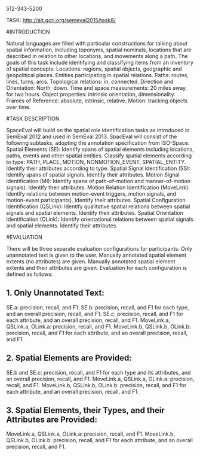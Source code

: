512-343-5200

TASK:
http://alt.qcri.org/semeval2015/task8/

#INTRODUCTION

Natural languages are filled with particular constructions for talking about spatial information, including toponyms, spatial nominals, locations that are described in relation to other locations, and movements along a path. The goals of this task include identifying and classifying items from an inventory of spatial concepts:
Locations: regions, spatial objects, geographic and geopolitical places.
Entities participating in spatial relations.
Paths: routes, lines, turns, arcs.
Topological relations: in, connected.
Direction and Orientation: North, down.
Time and space measurements: 20 miles away, for two hours.
Object properties: intrinsic orientation, dimensionality.
Frames of Reference: absolute, intrinsic, relative.
Motion: tracking objects over time.
 
#TASK DESCRIPTION

SpaceEval will build on the spatial role identification tasks as introduced in SemEval 2012 and used in SemEval 2013. SpacEval will consist of the following subtasks, adopting the annotation specification from ISO-Space:
Spatial Elements (SE):
Identify spans of spatial elements including locations, paths, events and other spatial entities.
Classify spatial elements according to type: PATH, PLACE, MOTION, NONMOTION_EVENT, SPATIAL_ENTITY.
Identify their attributes according to type.
Spatial Signal Identification (SS):
Identify spans of spatial signals.
Identify their attributes.
Motion Signal Identification (MI):
Identify spans of path-of-motion and manner-of-motion signals).
Identify their attributes.
Motion Relation Identification (MoveLink):
Identify relations between motion-event triggers, motion signals, and motion-event participants).
Identify their attributes.
Spatial Configuration Identification (QSLink):
Identify qualitative spatial relations between spatial signals and spatial elements.
Identify their attributes.
Spatial Orientation Identification (OLink):
Identify orientational relations between spatial signals and spatial elements.
Identify their attributes.
 
#EVALUATION

There will be three separate evaluation configurations for participants:
Only unannotated text is given to the user.
Manually annotated spatial element extents (no attributes) are given.
Manually annotated spatial element extents and their attributes are given.
Evaluation for each configuration is defined as follows:

## 1. Only Unannotated Text:
SE.a: precision, recall, and F1.
SE.b: precision, recall, and F1 for each type, and an overall precision, recall, and F1.
SE.c: precision, recall, and F1 for each attribute, and an overall precision, recall, and F1.
MoveLink.a, QSLink.a, OLink.a: precision, recall, and F1.
MoveLink.b, QSLink.b, OLink.b: precision, recall, and F1 for each attribute, and an overall precision, recall, and F1.

## 2. Spatial Elements are Provided:
SE.b and SE.c: precision, recall, and F1 for each type and its attributes, and an overall precision, recall, and F1.
MoveLink.a, QSLink.a, OLink.a: precision, recall, and F1.
MoveLink.b, QSLink.b, OLink.b: precision, recall, and F1 for each attribute, and an overall precision, recall, and F1.

## 3. Spatial Elements, their Types, and their Attributes are Provided:
MoveLink.a, QSLink.a, OLink.a: precision, recall, and F1.
MoveLink.b, QSLink.b, OLink.b: precision, recall, and F1 for each attribute, and an overall precision, recall, and F1.